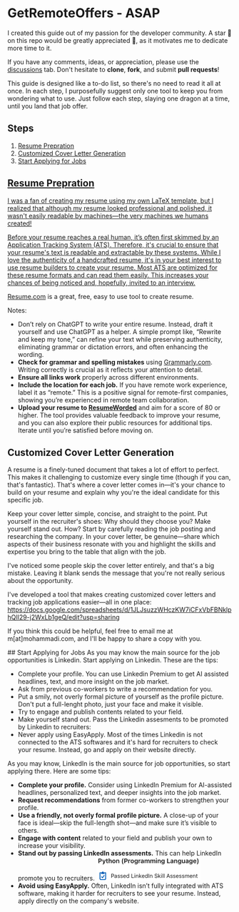 # GetRemoteOffers - ASAP
I created this guide out of my passion for the developer community. A star 🌟 on this repo would be greatly appreciated 🤗, as it motivates me to dedicate more time to it.

If you have any comments, ideas, or appreciation, please use the [discussions](https://github.com/mohammadi-com/JobNavigator/discussions) tab. Don't hesitate to **clone**, **fork**, and submit **pull requests**!

This guide is designed like a to-do list, so there's no need to read it all at once. In each step, I purposefully suggest only one tool to keep you from wondering what to use. Just follow each step, slaying one dragon at a time, until you land that job offer.

## Steps
<ol>
<li><a href="#resume-prepration">Resume Prepration</a></li>
<li><a href="#customized-cover-letter-generation">Customized Cover Letter Generation</a></li>
<li><a href="#start-applying-for-jobs">Start Applying for Jobs</li>
</ol>


## Resume Prepration
I was a fan of creating my resume using my own LaTeX template, but I realized that although my resume looked professional and polished, it wasn't easily readable by machines—the very machines we humans created!

Before your resume reaches a real human, it’s often first skimmed by an Application Tracking System (ATS). Therefore, it's crucial to ensure that your resume's text is readable and extractable by these systems. While I love the authenticity of a handcrafted resume, it's in your best interest to use resume builders to create your resume. Most ATS are optimized for these resume formats and can read them easily. This increases your chances of being noticed and, hopefully, invited to an interview.

[Resume.com](https://www.resume.com/) is a great, free, easy to use tool to create resume.

Notes:
- Don’t rely on ChatGPT to write your entire resume. Instead, draft it yourself and use ChatGPT as a helper. A simple prompt like, “Rewrite and keep my tone,” can refine your text while preserving authenticity, eliminating grammar or dictation errors, and often enhancing the wording.
- **Check for grammar and spelling mistakes** using [Grammarly.com](https://www.grammarly.com/). Writing correctly is crucial as it reflects your attention to detail.
- **Ensure all links work** properly across different environments.
- **Include the location for each job.** If you have remote work experience, label it as “remote.” This is a positive signal for remote-first companies, showing you’re experienced in remote team collaboration.
- **Upload your resume to [ResumeWorded](https://resumeworded.com/)** and aim for a score of 80 or higher. The tool provides valuable feedback to improve your resume, and you can also explore their public resources for additional tips. Iterate until you’re satisfied before moving on.



## Customized Cover Letter Generation
A resume is a finely-tuned document that takes a lot of effort to perfect. This makes it challenging to customize every single time (though if you can, that's fantastic). That's where a cover letter comes in—it's your chance to build on your resume and explain why you're the ideal candidate for this specific job.

Keep your cover letter simple, concise, and straight to the point. Put yourself in the recruiter's shoes: Why should they choose you? Make yourself stand out. How? Start by carefully reading the job posting and researching the company. In your cover letter, be genuine—share which aspects of their business resonate with you and highlight the skills and expertise you bring to the table that align with the job.

I've noticed some people skip the cover letter entirely, and that's a big mistake. Leaving it blank sends the message that you're not really serious about the opportunity.

I've developed a tool that makes creating customized cover letters and tracking job applications easier—all in one place: https://docs.google.com/spreadsheets/d/1JLJsuzzWHczKW7iCFxVbFBNklphQIl29-j2WxLb1geQ/edit?usp=sharing

If you think this could be helpful, feel free to email me at m[at]mohammadi.com, and I'll be happy to share a copy with you.

## Start Applying for Jobs
As you may know the main source for the job opportunities is Linkedin. Start applying on Linkedin. These are the tips:
- Complete your profile. You can use Linkedin Premium to get AI assisted headlines, text, and more insight on the job market.
- Ask from previous co-workers to write a recommendation for you.
- Put a smily, not overly formal picture of yourself as the profile picture. Don't put a full-lenght photo, just your face and make it visible.
- Try to engage and publish contents related to your field.
- Make yourself stand out. Pass the Linkedin assesments to be promoted by Linkedin to recruiters: 
- Never apply using EasyApply. Most of the times Linkedin is not connected to the ATS softwares and it's hard for recruiters to check your resume. Instead, go and apply on their website directly.

As you may know, LinkedIn is the main source for job opportunities, so start applying there. Here are some tips:

- **Complete your profile.** Consider using LinkedIn Premium for AI-assisted headlines, personalized text, and deeper insights into the job market.
- **Request recommendations** from former co-workers to strengthen your profile.
- **Use a friendly, not overly formal profile picture.** A close-up of your face is ideal—skip the full-length shot—and make sure it’s visible to others.
- **Engage with content** related to your field and publish your own to increase your visibility.
- **Stand out by passing LinkedIn assessments.** This can help LinkedIn promote you to recruiters. ![LinkedInAssessment](./Images/LinkedInAssessment.png)
- **Avoid using EasyApply.** Often, LinkedIn isn’t fully integrated with ATS software, making it harder for recruiters to see your resume. Instead, apply directly on the company's website.
